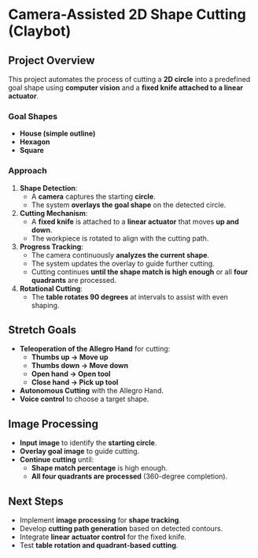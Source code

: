 # Camera-Assisted 2D Shape Cutting (Claybot)

## Project Overview  
This project automates the process of cutting a **2D circle** into a predefined goal shape using **computer vision** and a **fixed knife attached to a linear actuator**.  

### Goal Shapes  
- **House (simple outline)**  
- **Hexagon**  
- **Square**  

### Approach  
1. **Shape Detection**:  
   - A **camera** captures the starting **circle**.  
   - The system **overlays the goal shape** on the detected circle.  
2. **Cutting Mechanism**:  
   - A **fixed knife** is attached to a **linear actuator** that moves **up and down**.  
   - The workpiece is rotated to align with the cutting path.  
3. **Progress Tracking**:  
   - The camera continuously **analyzes the current shape**.  
   - The system updates the overlay to guide further cutting.  
   - Cutting continues **until the shape match is high enough** or all **four quadrants** are processed.  
4. **Rotational Cutting**:  
   - The **table rotates 90 degrees** at intervals to assist with even shaping.  

## Stretch Goals  
- **Teleoperation of the Allegro Hand** for cutting:  
  - **Thumbs up → Move up**  
  - **Thumbs down → Move down**  
  - **Open hand → Open tool**  
  - **Close hand → Pick up tool**  
- **Autonomous Cutting** with the Allegro Hand.  
- **Voice control** to choose a target shape.  

## Image Processing  
- **Input image** to identify the **starting circle**.  
- **Overlay goal image** to guide cutting.  
- **Continue cutting** until:  
  - **Shape match percentage** is high enough.  
  - **All four quadrants are processed** (360-degree completion).  

## Next Steps  
- Implement **image processing** for **shape tracking**.  
- Develop **cutting path generation** based on detected contours.  
- Integrate **linear actuator control** for the fixed knife.  
- Test **table rotation and quadrant-based cutting**.  
